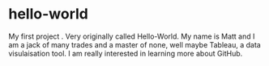 # hello-world
My first project .  Very originally called Hello-World.
My name is Matt and I am a jack of many trades and a master of none, well maybe Tableau, a data visulaisation tool.  I am really interested in learning more about GitHub.
